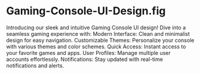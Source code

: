 
# Gaming-Console-UI-Design.fig

Introducing our sleek and intuitive Gaming Console UI design! 
Dive into a seamless gaming experience with:
Modern Interface: Clean and minimalist design for easy navigation.
Customizable Themes: Personalize your console with various themes and color schemes.
Quick Access: Instant access to your favorite games and apps.
User Profiles: Manage multiple user accounts effortlessly.
Notifications: Stay updated with real-time notifications and alerts.
